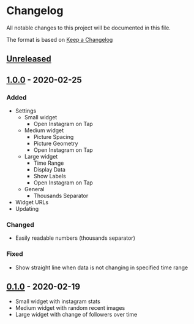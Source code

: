 # Changelog

All notable changes to this project will be documented in this file.

The format is based on [Keep a Changelog](https://keepachangelog.com/en/1.0.0/)

## [Unreleased]

## [1.0.0] - 2020-02-25

### Added

- Settings
	- Small widget
		- Open Instagram on Tap
	- Medium widget
		- Picture Spacing
		- Picture Geometry
		- Open Instagram on Tap
	- Large widget
		- Time Range
		- Display Data
		- Show Labels
		- Open Instagram on Tap
	- General
		- Thousands Separator
- Widget URLs
- Updating

### Changed

- Easily readable numbers (thousands separator)

### Fixed

- Show straight line when data is not changing in specified time range

## [0.1.0] - 2020-02-19

- Small widget with instagram stats
- Medium widget with random recent images
- Large widget with change of followers over time

[Unreleased]: https://github.com/wiebecommajonas/instagram-widget/compare/v0.1.0...HEAD
[1.0.0]: https://github.com/wiebecommajonas/instagram-widget/compare/v0.1.0...v1.0.0
[0.1.0]: https://github.com/wiebecommajonas/instagram-widget/releases/tag/v0.1.0
